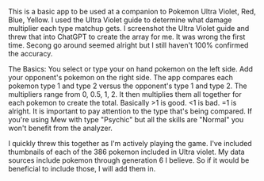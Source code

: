 This is a basic app to be used at a companion to Pokemon Ultra Violet, Red, Blue, Yellow. I used the Ultra Violet guide to determine what damage multiplier each type matchup gets.
I screenshot the Ultra Violet guide and threw that into ChatGPT to create the array for me. It was wrong the first time. Secong go around seemed alright but I still haven't 100% confirmed 
the accuracy. 

The Basics:
You select or type your on hand pokemon on the left side.
Add your opponent's pokemon on the right side.
The app compares each pokemon type 1 and type 2 versus the opponent's type 1 and type 2. 
The multipliers range from 0, 0.5, 1, 2. 
It then multiplies them all together for each pokemon to create the total.
Basically >1 is good. <1 is bad. =1 is alright. 
It is important to pay attention to the type that's being compared. If you're using Mew with type "Psychic" but all the skills are "Normal" you won't benefit from the analyzer.

I quickly threw this together as I'm actively playing the game. I've included thumbnails of each of the 386 pokemon included in Ultra violet.
My data sources include pokemon through generation 6 I believe. So if it would be beneficial to include those, I will add them in.
